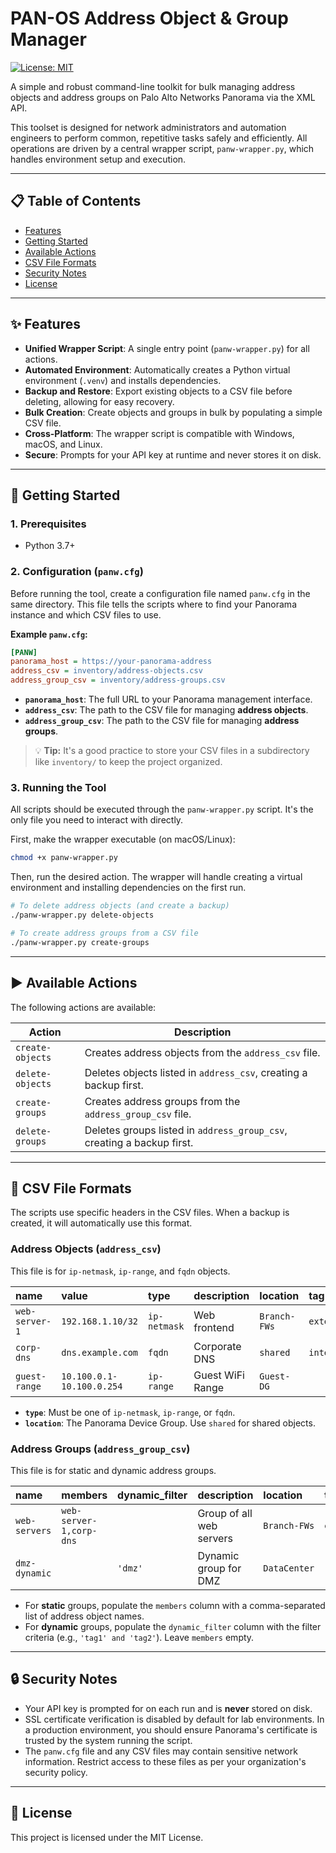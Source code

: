 # PAN-OS Address Object & Group Manager

[![License: MIT](https://img.shields.io/badge/License-MIT-yellow.svg)](https://opensource.org/licenses/MIT)

A simple and robust command-line toolkit for bulk managing address objects and address groups on Palo Alto Networks Panorama via the XML API.

This toolset is designed for network administrators and automation engineers to perform common, repetitive tasks safely and efficiently. All operations are driven by a central wrapper script, `panw-wrapper.py`, which handles environment setup and execution.

---

## 📋 Table of Contents

- [Features](#-features)
- [Getting Started](#-getting-started)
- [Available Actions](#️-available-actions)
- [CSV File Formats](#-csv-file-formats)
- [Security Notes](#-security-notes)
- [License](#-license)

---

## ✨ Features

- **Unified Wrapper Script**: A single entry point (`panw-wrapper.py`) for all actions.
- **Automated Environment**: Automatically creates a Python virtual environment (`.venv`) and installs dependencies.
- **Backup and Restore**: Export existing objects to a CSV file before deleting, allowing for easy recovery.
- **Bulk Creation**: Create objects and groups in bulk by populating a simple CSV file.
- **Cross-Platform**: The wrapper script is compatible with Windows, macOS, and Linux.
- **Secure**: Prompts for your API key at runtime and never stores it on disk.

---

## 🚀 Getting Started

### 1. Prerequisites

- Python 3.7+

### 2. Configuration (`panw.cfg`)

Before running the tool, create a configuration file named `panw.cfg` in the same directory. This file tells the scripts where to find your Panorama instance and which CSV files to use.

**Example `panw.cfg`:**
```ini
[PANW]
panorama_host = https://your-panorama-address
address_csv = inventory/address-objects.csv
address_group_csv = inventory/address-groups.csv
```

- **`panorama_host`**: The full URL to your Panorama management interface.
- **`address_csv`**: The path to the CSV file for managing **address objects**.
- **`address_group_csv`**: The path to the CSV file for managing **address groups**.

> 💡 **Tip:** It's a good practice to store your CSV files in a subdirectory like `inventory/` to keep the project organized.

### 3. Running the Tool

All scripts should be executed through the `panw-wrapper.py` script. It's the only file you need to interact with directly.

First, make the wrapper executable (on macOS/Linux):
```bash
chmod +x panw-wrapper.py
```

Then, run the desired action. The wrapper will handle creating a virtual environment and installing dependencies on the first run.
```bash
# To delete address objects (and create a backup)
./panw-wrapper.py delete-objects

# To create address groups from a CSV file
./panw-wrapper.py create-groups
```

---

## ▶️ Available Actions

The following actions are available:

| Action             | Description                                                   |
| ------------------ | ------------------------------------------------------------- |
| `create-objects`   | Creates address objects from the `address_csv` file.          |
| `delete-objects`   | Deletes objects listed in `address_csv`, creating a backup first. |
| `create-groups`    | Creates address groups from the `address_group_csv` file.     |
| `delete-groups`    | Deletes groups listed in `address_group_csv`, creating a backup first.  |

---

## 📂 CSV File Formats

The scripts use specific headers in the CSV files. When a backup is created, it will automatically use this format.

### Address Objects (`address_csv`)

This file is for `ip-netmask`, `ip-range`, and `fqdn` objects.

| name         | value                 | type         | description      | location   | tag          |
| :----------- | :-------------------- | :----------- | :--------------- | :--------- | :----------- |
| `web-server-1` | `192.168.1.10/32`     | `ip-netmask` | Web frontend     | `Branch-FWs` | `external,pci` |
| `corp-dns`   | `dns.example.com`     | `fqdn`       | Corporate DNS    | `shared`   | `internal`   |
| `guest-range`| `10.100.0.1-10.100.0.254` | `ip-range`   | Guest WiFi Range | `Guest-DG`   |              |

- **`type`**: Must be one of `ip-netmask`, `ip-range`, or `fqdn`.
- **`location`**: The Panorama Device Group. Use `shared` for shared objects.

### Address Groups (`address_group_csv`)

This file is for static and dynamic address groups.

| name         | members                  | dynamic_filter   | description              | location   | tag        |
| :----------- | :----------------------- | :--------------- | :----------------------- | :--------- | :--------- |
| `web-servers`  | `web-server-1,corp-dns`  |                  | Group of all web servers | `Branch-FWs` | `external` |
| `dmz-dynamic`  |                          | `'dmz'`          | Dynamic group for DMZ    | `DataCenter` |            |

- For **static** groups, populate the `members` column with a comma-separated list of address object names.
- For **dynamic** groups, populate the `dynamic_filter` column with the filter criteria (e.g., `'tag1' and 'tag2'`). Leave `members` empty.

---

## 🔒 Security Notes

- Your API key is prompted for on each run and is **never** stored on disk.
- SSL certificate verification is disabled by default for lab environments. In a production environment, you should ensure Panorama's certificate is trusted by the system running the script.
- The `panw.cfg` file and any CSV files may contain sensitive network information. Restrict access to these files as per your organization's security policy.

---

## 📄 License

This project is licensed under the MIT License.
